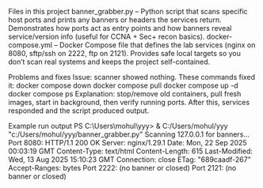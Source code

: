 Files in this project
banner_grabber.py – Python script that scans specific host ports and prints any banners or headers the services return. Demonstrates how ports act as entry points and how banners reveal service/version info (useful for CCNA + Sec+ recon basics).
docker-compose.yml – Docker Compose file that defines the lab services (nginx on 8080, sftp/ssh on 2222, ftp on 2121). Provides safe local targets so you don’t scan real systems and keeps the project self-contained.

Problems and fixes
Issue: scanner showed nothing. These commands fixed it:
docker compose down
docker compose pull
docker compose up -d
docker compose ps
Explanation: stop/remove old containers, pull fresh images, start in background, then verify running ports. After this, services responded and the script produced output.

Example run output
PS C:\Users\mohul\yyy> & C:/Users/mohul/yyy "c:/Users/mohul/yyy/banner_grabber.py"
Scanning 127.0.0.1 for banners...
Port 8080: HTTP/1.1 200 OK
Server: nginx/1.29.1
Date: Mon, 22 Sep 2025 00:03:19 GMT
Content-Type: text/html
Content-Length: 615
Last-Modified: Wed, 13 Aug 2025 15:10:23 GMT
Connection: close
ETag: "689caadf-267"
Accept-Ranges: bytes
Port 2222: (no banner or closed)
Port 2121: (no banner or closed)